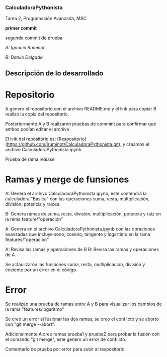 ### CalculadoraPythonista
Tarea 2, Programación Avanzada, MSC

**primer commit**

segundo commit de prueba 

*A: Ignacio Ruminot*

*B: Danilo Delgado*

## Descripción de lo desarrollado
# Repositorio
A genero el repositorio con el archivo README.md y el link para copiar
B realizo la copia del repositorio.

Posteriormente A y B realizarón pruebas de commint para confirmar que ambos podían editar el archivo

El link del repositorio es: [Respositorio] (https://github.com/iruminot/CalculadoraPythonista.git), y creamos el archivo CalculadoraPythonista.ipynb

Prueba de rama realase 
# Ramas y merge de funsiones
A: Genera el archivo CalculadoraPythonista.ipynb, este contendrá la calculadora "Básica" con las operaciones suma, resta, multiplicación, división, potencia y raices.

B: Genera ramas de suma, resta, división, multiplicación, potencia y raiz en la rama feature/"operación"

A: Genera en el archivo CalculadoraPythonista.ipynb con las opraciones avanzadas que incluye seno, coseno, tangente y logartimo en la rama features/"operación".

A: Revisa las ramas y operaciones de B
B: Revisa las ramas y operaciones de A

Se actaulizarón las funciones suma, resta, multiplicación, división y cociente por un error en el código.
# Error
Se realizao una prueba de ramas entre A y B para visualizar los cambios de la rama "features/logaritmo"

Se creo un error al fusionar las dos ramas, se creo el conflicto y se aborto con "git merge --abort".

Adicionalmente A creo ramas prueba1 y prueba2 para probar la fusión con el comando "git merge", este genero un error de conflicto.

Comentario de prueba por error para subir al respositorio.


